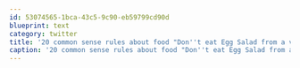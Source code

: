 ```yaml
---
id: 53074565-1bca-43c5-9c90-eb59799cd90d
blueprint: text
category: twitter
title: '20 common sense rules about food "Don''t eat Egg Salad from a vending machine" http://bit.ly/mcTCj'
caption: '20 common sense rules about food "Don''t eat Egg Salad from a vending machine" http://bit.ly/mcTCj'
---
```

